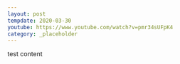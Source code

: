 ```yaml
---
layout: post
tempdate: 2020-03-30
youtube: https://www.youtube.com/watch?v=pmr34sUFpK4
category: _placeholder
---
```

test content